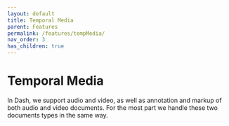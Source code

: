 ```yaml
---
layout: default
title: Temporal Media
parent: Features
permalink: /features/tempMedia/
nav_order: 3
has_children: true
---
```


# Temporal Media

In Dash, we support audio and video, as well as annotation and markup of both audio and video documents. For the most part we handle these two documents types in the same way. 
